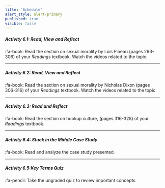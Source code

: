 ```yaml
---
title: 'Schedule'
alert_style: alert-primary
published: true
visible: false
---
```



##### Activity 6.1: Read, View and Reflect
:fa-book: Read the section on sexual morality by Lois Pineau (pages 293-306) of your *Readings* textbook. Watch the videos related to the topic.

---
##### Activity 6.2: Read, View and Reflect
:fa-book: Read the section on sexual morality by Nicholas Dixon (pages 306-316) of your *Readings* textbook. Watch the videos related to the topic.

---
##### Activity 6.3: Read and Reflect
:fa-book: Read the section on hookup culture, (pages 316-328) of your *Readings* textbook.

---
##### Activity 6.4: Stuck in the Middle Case Study
:fa-book: Read and analyze the case study presented.

---
##### Activity 6.5:Key Terms Quiz
:fa-pencil: Take the ungraded quiz to review important concepts.
